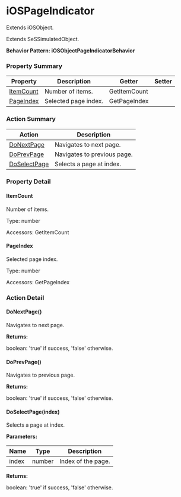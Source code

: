 # iOSPageIndicator

Extends <link displaytype="text" defaultstyle="true" type="topiclink" href="iOSObject" styleclass="Normal" translate="true">iOSObject</link>.

Extends SeSSimulatedObject.





**Behavior Pattern: iOSObjectPageIndicatorBehavior**


<!-- ============================== property summary ========================== -->

	

### Property Summary

| **Property** | **Description** | **Getter** | **Setter** |
| ------------ | --------------- | ---------- | ---------- |
| [ItemCount](#ItemCount) | Number of items. | GetItemCount |  |
| [PageIndex](#PageIndex) | Selected page index. | GetPageIndex |  |



	
<!-- ============================== action summary ========================== -->



### Action Summary

|  **Action** | **Description** | 
| ----------- | --------------- |
|	[DoNextPage](#DoNextPage) | Navigates to next page. |
|	[DoPrevPage](#DoPrevPage) | Navigates to previous page. |
|	[DoSelectPage](#DoSelectPage) | Selects a page at index. |




<!-- ============================== property detail ========================== -->
	
### Property Detail
		
<a name="ItemCount"></a>
#### ItemCount


Number of items.

			
	
			
Type: number
			
			
Accessors: GetItemCount
			
		
<a name="PageIndex"></a>
#### PageIndex


Selected page index.

			
	
			
Type: number
			
			
Accessors: GetPageIndex
			
		
	
	
<!-- ============================== action detail ========================== -->
	
### Action Detail
		
<a name="DoNextPage"></a>    
#### DoNextPage()

Navigates to next page.




**Returns:**

boolean: 'true' if success, 'false' otherwise.




<a name="DoPrevPage"></a>    
#### DoPrevPage()

Navigates to previous page.




**Returns:**

boolean: 'true' if success, 'false' otherwise.




<a name="DoSelectPage"></a>    
#### DoSelectPage(index)

Selects a page at index.


**Parameters:**

|	**Name** | **Type** | **Description** |
| ---------- | -------- | --------------- |
| index | number |	Index of the page. |




**Returns:**

boolean: 'true' if success, 'false' otherwise.




	

